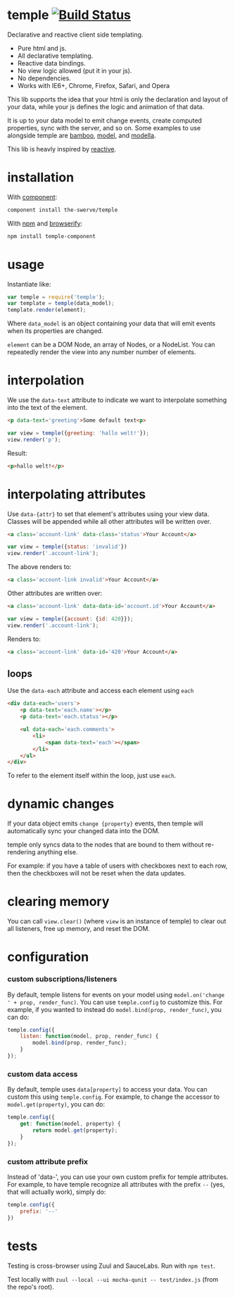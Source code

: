 # temple [![Build Status](https://travis-ci.org/the-swerve/temple.png?branch=master)](https://travis-ci.org/the-swerve/temple)

Declarative and reactive client side templating.

* Pure html and js.
* All declarative templating.
* Reactive data bindings.
* No view logic allowed (put it in your js).
* No dependencies.
* Works with IE6+, Chrome, Firefox, Safari, and Opera

This lib supports the idea that your html is only the declaration and layout of your data, while your js defines the logic and animation of that data.

It is up to your data model to emit change events, create computed properties, sync with the server, and so on. Some examples to use alongside temple are [bamboo](https://github.com/defunctzombie/bamboo), [model](https://github.com/component/model), and [modella](https://github.com/modella/modella).

This lib is heavly inspired by [reactive](https://github.com/component/reactive).

# installation

With [component](https://github.com/component/component):

```sh
component install the-swerve/temple
```

With [npm](http://npmjs.org) and [browserify](http://browserify.org/):

```sh
npm install temple-component
```

# usage

Instantiate like:

```js
var temple = require('temple');
var template = temple(data_model);
template.render(element);
```

Where `data_model` is an object containing your data that will emit events when
its properties are changed.

`element` can be a DOM Node, an array of Nodes, or a NodeList. You can repeatedly render the view into any number number of elements.

# interpolation

We use the `data-text` attribute to indicate we want to interpolate something into the text of the element.

```html
<p data-text='greeting'>Some default text<p>
```

```js
var view = temple({greeting: 'hallo welt!'});
view.render('p');
```

Result:

```html
<p>hallo welt!</p>
```

# interpolating attributes

Use `data-{attr}` to set that element's attributes using your view data.
Classes will be appended while all other attributes will be written over.

```html
<a class='account-link' data-class='status'>Your Account</a>
```

```js
var view = temple({status: 'invalid'})
view.render('.account-link');
```

The above renders to:

```html
<a class='account-link invalid'>Your Account</a>
```

Other attributes are written over:

```html
<a class='account-link' data-data-id='account.id'>Your Account</a>
```

```js
var view = temple({account: {id: 420}});
view.render('.account-link');
```

Renders to:

```html
<a class='account-link' data-id='420'>Your Account</a>
```

## loops

Use the `data-each` attribute and access each element using `each`

```html
<div data-each='users'>
	<p data-text='each.name'></p>
	<p data-text='each.status'></p>

	<ul data-each='each.comments'>
		<li>
			<span data-text='each'></span>
		</li>
	</ul>
</div>
```

To refer to the element itself within the loop, just use `each`.

# dynamic changes

If your data object emits `change {property}` events, then temple will
automatically sync your changed data into the DOM.

temple only syncs data to the nodes that are bound to them without re-rendering anything else.

For example: if you have a table of users with checkboxes next to each row, then the checkboxes will not be reset when the data updates.

# clearing memory

You can call `view.clear()` (where `view` is an instance of temple) to clear out all listeners, free up memory, and reset the DOM.

# configuration

### custom subscriptions/listeners

By default, temple listens for events on your model using `model.on('change ' + prop, render_func)`. You can use `temple.config` to customize this. For example, if you wanted to instead do `model.bind(prop, render_func)`, you can do:

```js
temple.config({
	listen: function(model, prop, render_func) {
		model.bind(prop, render_func);
	}
});
```

### custom data access

By default, temple uses `data[property]` to access your data. You can custom this using `temple.config`. For example, to change the accessor to `model.get(property)`, you can do:

```js
temple.config({
	get: function(model, property) {
		return model.get(property);
	}
});
```

### custom attribute prefix

Instead of 'data-', you can use your own custom prefix for temple attributes. For example, to have temple recognize all attributes with the prefix `--` (yes, that will actually work), simply do:

```js
temple.config({
	prefix: '--'
})
```

# tests

Testing is cross-browser using Zuul and SauceLabs. Run with `npm test`.

Test locally with `zuul --local --ui mocha-qunit -- test/index.js` (from the repo's root).
